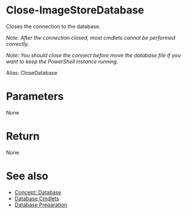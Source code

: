 # Close-ImageStoreDatabase

Closes the connection to the database.

*Note: After the connection closed, most cmdlets cannot be performed correctly.*

*Note: You should close the connect before move the database file if you want to keep the PowerShell instance running.*

Alias: CloseDatabase

# Parameters
None

# Return
None

# See also
  * [Concept: Database](../../concept/Database.md)
  * [Database Cmdlets](../cmdlets.md#database)
  * [Database Preparation](../../../readme.md#database)